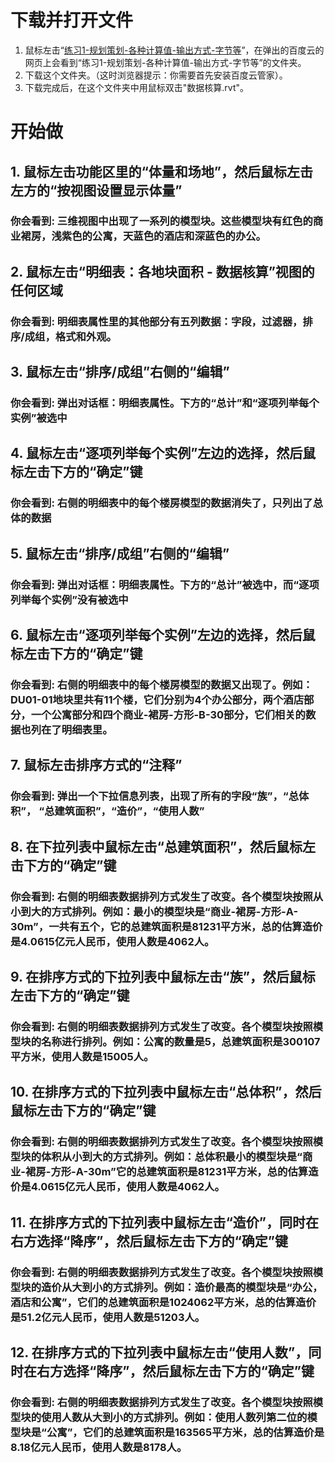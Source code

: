 # 下载并打开文件

1. 鼠标左击“[练习1-规划策划-各种计算值-输出方式-字节等](http://pan.baidu.com/s/1jHcrXie)”，在弹出的百度云的网页上会看到“练习1-规划策划-各种计算值-输出方式-字节等”的文件夹。
2. 下载这个文件夹。（这时浏览器提示：你需要首先安装百度云管家）。
3. 下载完成后，在这个文件夹中用鼠标双击"数据核算.rvt"。

# 开始做

## 1. 鼠标左击功能区里的“体量和场地”，然后鼠标左击左方的“按视图设置显示体量”

### 你会看到: 三维视图中出现了一系列的模型块。这些模型块有红色的商业裙房，浅紫色的公寓，天蓝色的酒店和深蓝色的办公。

## 2. 鼠标左击“明细表：各地块面积 - 数据核算”视图的任何区域

### 你会看到: 明细表属性里的其他部分有五列数据：字段，过滤器，排序/成组，格式和外观。

## 3. 鼠标左击“排序/成组”右侧的“编辑”

### 你会看到: 弹出对话框：明细表属性。下方的“总计”和“逐项列举每个实例”被选中

## 4. 鼠标左击“逐项列举每个实例”左边的选择，然后鼠标左击下方的“确定”键

### 你会看到: 右侧的明细表中的每个楼房模型的数据消失了，只列出了总体的数据

## 5. 鼠标左击“排序/成组”右侧的“编辑”

### 你会看到: 弹出对话框：明细表属性。下方的“总计”被选中，而“逐项列举每个实例”没有被选中

## 6. 鼠标左击“逐项列举每个实例”左边的选择，然后鼠标左击下方的“确定”键

### 你会看到: 右侧的明细表中的每个楼房模型的数据又出现了。例如：DU01-01地块里共有11个楼，它们分别为4个办公部分，两个酒店部分，一个公寓部分和四个商业-裙房-方形-B-30部分，它们相关的数据也列在了明细表里。

## 7. 鼠标左击排序方式的“注释”

### 你会看到: 弹出一个下拉信息列表，出现了所有的字段“族”，“总体积”， “总建筑面积”，“造价”，“使用人数”

## 8. 在下拉列表中鼠标左击“总建筑面积”，然后鼠标左击下方的“确定”键

### 你会看到: 右侧的明细表数据排列方式发生了改变。各个模型块按照从小到大的方式排列。例如：最小的模型块是“商业-裙房-方形-A-30m”，一共有五个，它的总建筑面积是81231平方米，总的估算造价是4.0615亿元人民币，使用人数是4062人。

## 9. 在排序方式的下拉列表中鼠标左击“族”，然后鼠标左击下方的“确定”键

### 你会看到: 右侧的明细表数据排列方式发生了改变。各个模型块按照模型块的名称进行排列。例如：公寓的数量是5，总建筑面积是300107平方米，使用人数是15005人。

## 10. 在排序方式的下拉列表中鼠标左击“总体积”，然后鼠标左击下方的“确定”键

### 你会看到: 右侧的明细表数据排列方式发生了改变。各个模型块按照模型块的体积从小到大的方式排列。例如：总体积最小的模型块是“商业-裙房-方形-A-30m”它的总建筑面积是81231平方米，总的估算造价是4.0615亿元人民币，使用人数是4062人。

## 11. 在排序方式的下拉列表中鼠标左击“造价”，同时在右方选择“降序”，然后鼠标左击下方的“确定”键

### 你会看到: 右侧的明细表数据排列方式发生了改变。各个模型块按照模型块的造价从大到小的方式排列。例如：造价最高的模型块是“办公，酒店和公寓”，它们的总建筑面积是1024062平方米，总的估算造价是51.2亿元人民币，使用人数是51203人。

## 12. 在排序方式的下拉列表中鼠标左击“使用人数”，同时在右方选择“降序”，然后鼠标左击下方的“确定”键

### 你会看到: 右侧的明细表数据排列方式发生了改变。各个模型块按照模型块的使用人数从大到小的方式排列。例如：使用人数列第二位的模型块是“公寓”，它们的总建筑面积是163565平方米，总的估算造价是8.18亿元人民币，使用人数是8178人。

